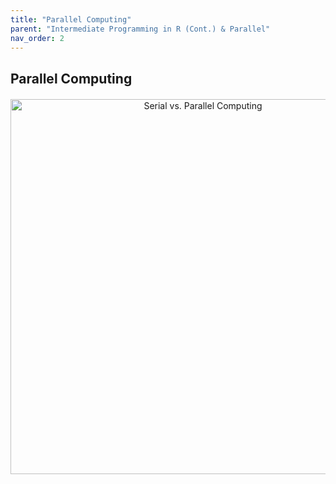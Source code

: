 ```yaml
---
title: "Parallel Computing"
parent: "Intermediate Programming in R (Cont.) & Parallel"
nav_order: 2
---
```


<style>
/* Lightbox overlay */
.lightbox {
  display: none;
  position: fixed;
  z-index: 999;
  padding: 2%;
  left: 0;
  top: 0;
  width: 100%;
  height: 100%;
  background: rgba(0,0,0,0.9);
  text-align: center;
}

/* Show when targeted */
.lightbox:target {
  display: block;
}

/* Full-size image */
.lightbox img {
  max-width: 95%;
  max-height: 90%;
  margin-top: 2%;
  border-radius: 6px;
  box-shadow: 0 0 20px rgba(0,0,0,0.8);
}

/* Close button */
.lightbox a.close {
  position: absolute;
  top: 20px;
  right: 40px;
  color: #fff;
  font-size: 32px;
  text-decoration: none;
}
</style>

## Parallel Computing

<div style="text-align: center; margin: 20px 0;">
  <a href="#img-cheat1">
    <img src="{{ site.baseurl }}/assets/replication_materials/class_3/supplemental_materials/parallel_vs_serial_computing.png" 
         alt="Serial vs. Parallel Computing" width="600"/>
  </a>
</div>
